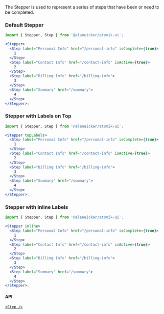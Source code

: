 The Stepper is used to represent a series of steps that have been or need to be completed.

### Default Stepper

```jsx
import { Stepper, Step } from '@alaneicker/atomik-ui';

<Stepper>
  <Step label="Personal Info" href="/personal-info" isComplete={true}>
    1
  </Step>
  <Step label="Contact Info" href="/contact-info" isActive={true}>
    2
  </Step>
  <Step label="Billing Info" href="/billing-info">
    3
  </Step>
  <Step label="Summary" href="/summary">
    4
  </Step>
</Stepper>;
```

### Stepper with Labels on Top

```jsx
import { Stepper, Step } from '@alaneicker/atomik-ui';

<Stepper topLabels>
  <Step label="Personal Info" href="/personal-info" isComplete={true}>
    1
  </Step>
  <Step label="Contact Info" href="/contact-info" isActive={true}>
    2
  </Step>
  <Step label="Billing Info" href="/billing-info">
    3
  </Step>
  <Step label="Summary" href="/summary">
    4
  </Step>
</Stepper>;
```

### Stepper with Inline Labels

```jsx
import { Stepper, Step } from '@alaneicker/atomik-ui';

<Stepper inline>
  <Step label="Personal Info" href="/personal-info" isComplete={true}>
    1
  </Step>
  <Step label="Contact Info" href="/contact-info" isActive={true}>
    2
  </Step>
  <Step label="Billing Info" href="/billing-info">
    3
  </Step>
  <Step label="Summary" href="/summary">
    4
  </Step>
</Stepper>;
```

#### API

[`<Step />`](/#/Navigation/Step)
